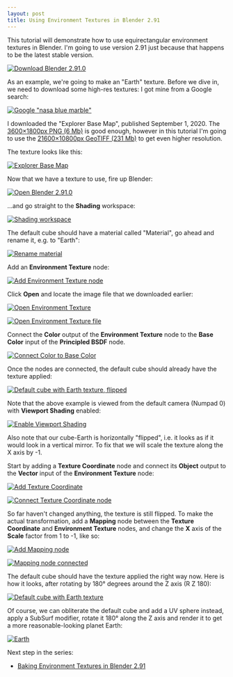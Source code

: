 ```yaml
---
layout: post
title: Using Environment Textures in Blender 2.91
---
```


This tutorial will demonstrate how to use equirectangular environment textures
in Blender. I'm going to use version 2.91 just because that happens to be the
latest stable version.

[![Download Blender 2.91.0](/images/2020/download-blender-2.91.0.png)](https://www.blender.org/download/)

As an example, we're going to make an "Earth" texture. Before we dive in, we
need to download some high-res textures: I got mine from a Google search:

[![Google "nasa blue marble"](/images/2020/google-search-nasa-blue-marble.png)](https://www.google.com/search?q=nasa+blue+marble)

I downloaded the "Explorer Base Map", published September 1, 2020. The
[3600×1800px PNG (6 Mb)](https://visibleearth.nasa.gov/images/147190/explorer-base-map/147191l)
is good enough, however in this tutorial I'm going to use the
[21600×10800px GeoTIFF (231 Mb)](https://visibleearth.nasa.gov/images/147190/explorer-base-map/147192l)
to get even higher resolution.

The texture looks like this:

[![Explorer Base Map](/images/2020/eo-base-2020-clean-720x360.jpg)](https://visibleearth.nasa.gov/collection/1484/blue-marble)

Now that we have a texture to use, fire up Blender:

[![Open Blender 2.91.0](/images/2020/open-blender-2.91.0.png)](/images/2020/open-blender-2.91.0.png)

…and go straight to the **Shading** workspace:

[![Shading workspace](/images/2020/shading-workspace.png)](/images/2020/shading-workspace.png)

The default cube should have a material called "Material", go ahead and rename
it, e.g. to "Earth":

[![Rename material](/images/2020/rename-material.png)](/images/2020/rename-material.png)

Add an **Environment Texture** node:

[![Add Environment Texture node](/images/2020/add-environment-texture.png)](/images/2020/add-environment-texture.png)

Click **Open** and locate the image file that we downloaded earlier:

[![Open Environment Texture](/images/2020/open-environment-texture.png)](/images/2020/open-environment-texture.png)

[![Open Environment Texture file](/images/2020/open-environment-texture-file.png)](/images/2020/open-environment-texture-file.png)

Connect the **Color** output of the **Environment Texture** node to the **Base
Color** input of the **Principled BSDF** node.

[![Connect Color to Base Color](/images/2020/connect-color-to-base-color.png)](/images/2020/connect-color-to-base-color.png)

Once the nodes are connected, the default cube should already have the texture
applied:

[![Default cube with Earth texture, flipped](/images/2020/cube-with-earth-texture-flipped.png)](/images/2020/cube-with-earth-texture-flipped.png)

Note that the above example is viewed from the default camera (Numpad 0) with
**Viewport Shading** enabled:

[![Enable Viewport Shading](/images/2020/enable-viewport-shading.png)](/images/2020/enable-viewport-shading.png)

Also note that our cube-Earth is horizontally "flipped", i.e. it looks as if it
would look in a vertical mirror. To fix that we will scale the texture along
the X axis by -1.

Start by adding a **Texture Coordinate** node and connect its **Object** output
to the **Vector** input of the **Environment Texture** node:

[![Add Texture Coordinate](/images/2020/add-texture-coordinate.png)](/images/2020/add-texture-coordinate.png)

[![Connect Texture Coordinate node](/images/2020/connect-texture-coordinate.png)](/images/2020/connect-texture-coordinate.png)

So far haven't changed anything, the texture is still flipped. To make the
actual transformation, add a **Mapping** node between the **Texture
Coordinate** and **Environment Texture** nodes, and change the **X** axis of
the **Scale** factor from 1 to -1, like so:

[![Add Mapping node](/images/2020/add-vector-mapping.png)](/images/2020/add-vector-mapping.png)

[![Mapping node connected](/images/2020/mapping-node-connected.png)](/images/2020/mapping-node-connected.png)

The default cube should have the texture applied the right way now. Here is how
it looks, after rotating by 180° degrees around the Z axis (R Z 180):

[![Default cube with Earth texture](/images/2020/cube-with-earth-texture.png)](/images/2020/cube-with-earth-texture.png)

Of course, we can obliterate the default cube and add a UV sphere instead,
apply a SubSurf modifier, rotate it 180° along the Z axis and render it to get
a more reasonable-looking planet Earth:

[![Earth](/images/2020/earth-sphere-r-180.png)](/images/2020/earth-sphere-r-180.png)

Next step in the series:

- [Baking Environment Textures in Blender 2.91](/2020/12/27/baking-environment-textures-in-blender-2-91/)
